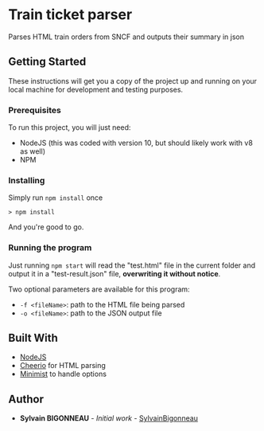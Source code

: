 # Train ticket parser

Parses HTML train orders from SNCF and outputs their summary in json

## Getting Started

These instructions will get you a copy of the project up and running on your local machine for development and testing purposes.

### Prerequisites

To run this project, you will just need:

- NodeJS (this was coded with version 10, but should likely work with v8 as well)
- NPM

### Installing

Simply run `npm install` once

```
> npm install
```
And you're good to go.

### Running the program

Just running `npm start` will read the "test.html" file in the current folder and output it in a "test-result.json" file, **overwriting it without notice**.

Two optional parameters are available for this program:

- `-f <fileName>`: path to the HTML file being parsed
- `-o <fileName>`: path to the JSON output file

## Built With

* [NodeJS](https://nodejs.org)
* [Cheerio](https://github.com/cheeriojs/cheerio) for HTML parsing
* [Minimist](https://github.com/substack/minimist) to handle options

## Author

* **Sylvain BIGONNEAU** - *Initial work* - [SylvainBigonneau](https://github.com/SylvainBigonneau)
